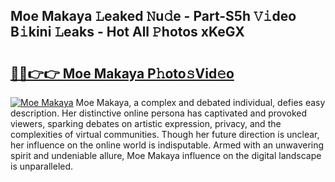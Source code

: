 ## Moe Makaya 𝙻eaked 𝙽u𝚍e - Part-S5h 𝚅𝚒deo B𝚒kini 𝙻eaks - Hot All 𝙿hotos xKeGX

# <h2><a href="http://ld44t3b.urlbe.top/?page=Moe+Makaya">🔗🔗👉👉 Moe Makaya P𝚑oto𝚜Vid𝚎o</a></h2>

[![Moe Makaya](https://i.imgur.com/eBuTRDB.gif)](http://ld44t3b.urlbe.top/?page=Moe+Makaya)
Moe Makaya, a complex and debated individual, defies easy description. Her distinctive online persona has captivated and provoked viewers, sparking debates on artistic expression, privacy, and the complexities of virtual communities. Though her future direction is unclear, her influence on the online world is indisputable. Armed with an unwavering spirit and undeniable allure, Moe Makaya influence on the digital landscape is unparalleled.

